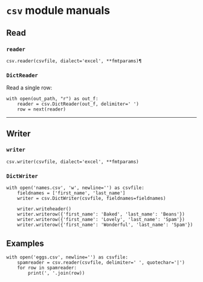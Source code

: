 # `csv` module manuals


## Read


### `reader`

~~~~
csv.reader(csvfile, dialect='excel', **fmtparams)¶
~~~~


### `DictReader`


Read a single row:

~~~~
with open(out_path, "r") as out_f:
    reader = csv.DictReader(out_f, delimiter=' ')
    row = next(reader)
~~~~

--------------------------------------------------------------

## Writer


### `writer`

~~~~
csv.writer(csvfile, dialect='excel', **fmtparams)
~~~~


### `DictWriter`


~~~~
with open('names.csv', 'w', newline='') as csvfile:
    fieldnames = ['first_name', 'last_name']
    writer = csv.DictWriter(csvfile, fieldnames=fieldnames)

    writer.writeheader()
    writer.writerow({'first_name': 'Baked', 'last_name': 'Beans'})
    writer.writerow({'first_name': 'Lovely', 'last_name': 'Spam'})
    writer.writerow({'first_name': 'Wonderful', 'last_name': 'Spam'})
~~~~

## Examples

~~~~
with open('eggs.csv', newline='') as csvfile:
    spamreader = csv.reader(csvfile, delimiter=' ', quotechar='|')
    for row in spamreader:
        print(', '.join(row))
~~~~

